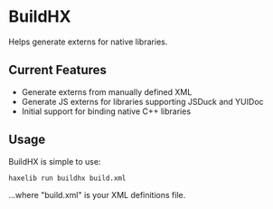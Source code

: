 BuildHX
=======

Helps generate externs for native libraries.

Current Features
----------------

* Generate externs from manually defined XML
* Generate JS externs for libraries supporting JSDuck and YUIDoc
* Initial support for binding native C++ libraries

Usage
-----

BuildHX is simple to use:
	
	haxelib run buildhx build.xml
	
...where "build.xml" is your XML definitions file.
